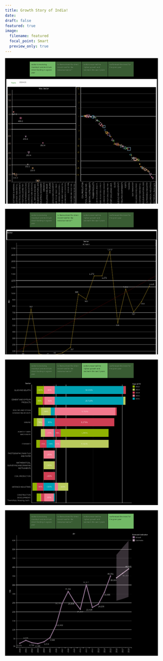 ```yaml
---
title: Growth Story of India!
date: 
draft: false
featured: true
image:
  filename: featured
  focal_point: Smart
  preview_only: true
---
```

![](fdi-in-india-1-.png)

![](fdi-in-india.png)

![](fdi-in-india-2-.png)

![](fdi-in-india-3-.png)
